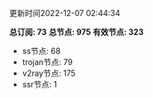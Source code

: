 更新时间2022-12-07 02:44:34

**总订阅: 73**
**总节点: 975**
**有效节点: 323**
- ss节点: 68
- trojan节点: 79
- v2ray节点: 175
- ssr节点: 1
